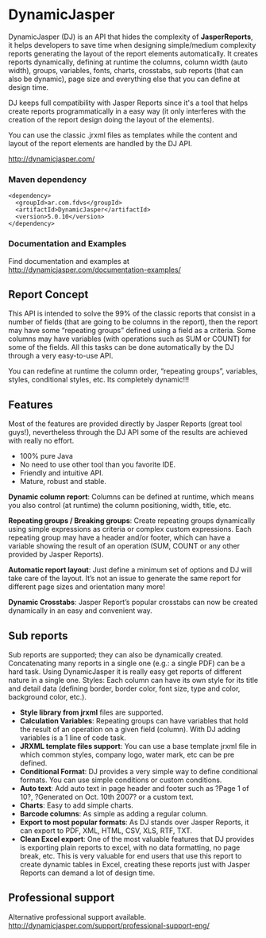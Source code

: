 # DynamicJasper

DynamicJasper (DJ) is an API that hides the complexity of __JasperReports__, it helps developers to save time when designing 
simple/medium complexity reports generating the layout of the report elements automatically. It creates reports dynamically,
defining at runtime the columns, column width (auto width), groups, variables, fonts, charts, crosstabs, sub reports 
(that can also be dynamic), page size and everything else that you can define at design time.

DJ keeps full compatibility with Jasper Reports since it's a tool that helps create reports programmatically in
a easy way (it only interferes with the creation of the report design doing the layout of the elements).

You can use the classic .jrxml files as templates while the content and layout of the report elements are handled by the DJ
API.

http://dynamicjasper.com/

### Maven dependency

    <dependency>
      <groupId>ar.com.fdvs</groupId>
      <artifactId>DynamicJasper</artifactId>
      <version>5.0.10</version>
    </dependency>

### Documentation and Examples

Find documentation and examples at http://dynamicjasper.com/documentation-examples/

## Report Concept

This API is intended to solve the 99% of the classic reports that consist in a number of fields (that are going to be columns in the report), then the report may have some “repeating groups” defined using a field as a criteria. Some columns may have variables (with operations such as SUM or COUNT) for some of the fields. All this tasks can be done automatically by the DJ through a very easy-to-use API.

You can redefine at runtime the column order, “repeating groups”, variables, styles, conditional styles, etc. Its completely dynamic!!!

## Features

Most of the features are provided directly by Jasper Reports (great tool guys!), nevertheless through the DJ API some of the results are achieved with really no effort.

* 100% pure Java
* No need to use other tool than you favorite IDE.
* Friendly and intuitive API.
* Mature, robust and stable.

__Dynamic column report__: Columns can be defined at runtime, which means you also control (at runtime) the column positioning, width, title, etc.

__Repeating groups / Breaking groups__: Create repeating groups dynamically using simple expressions as criteria or complex custom expressions. Each repeating group may have a header and/or footer, which can have a variable showing the result of an operation (SUM, COUNT or any other provided by Jasper Reports).

__Automatic report layout__: Just define a minimum set of options and DJ will take care of the layout. It’s not an issue to generate the same report for different page sizes and orientation many more!

__Dynamic Crosstabs__: Jasper Report’s popular crosstabs can now be created dynamically in an easy and convenient way.

## Sub reports

Sub reports are supported; they can also be dynamically created.
Concatenating many reports in a single one (e.g.: a single PDF) can be a hard task. Using DynamicJasper it is really easy get reports of different nature in a single one.
Styles: Each column can have its own style for its title and detail data (defining border, border color, font size, type and color, background color, etc.).

* __Style library from jrxml__ files are supported.
* __Calculation Variables__: Repeating groups can have variables that hold the result of an operation on a given field (column). With DJ adding variables is a 1 line of code task.
* __JRXML template files support__: You can use a base template jrxml file in which common styles, company logo, water mark, etc can be pre defined.
* __Conditional Format__: DJ provides a very simple way to define conditional formats. You can use simple conditions or custom conditions.
* __Auto text__: Add auto text in page header and footer such as ?Page 1 of 10?, ?Generated on Oct. 10th 2007? or a custom text.
* __Charts__: Easy to add simple charts.
* __Barcode columns__: As simple as adding a regular column.
* __Export to most popular formats__: As DJ stands over Jasper Reports, it can export to PDF, XML, HTML, CSV, XLS, RTF, TXT.
* __Clean Excel export__: One of the most valuable features that DJ provides is exporting plain reports to excel, with no data formatting, no page break, etc. This is very valuable for end users that use this report to create dynamic tables in Excel, creating these reports just with Jasper Reports can demand a lot of design time.

## Professional support

Alternative professional support available. http://dynamicjasper.com/support/professional-support-eng/
